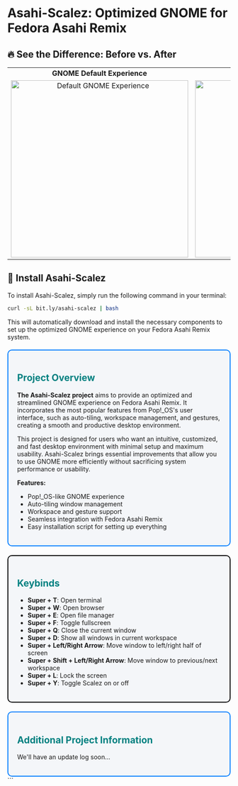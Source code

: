 # Asahi-Scalez: Optimized GNOME for Fedora Asahi Remix  

## 🔥 See the Difference: Before vs. After  

<table>
  <tr>
    <td align="center"><strong>GNOME Default Experience</strong></td>
    <td align="center"><strong>GNOME with Asahi-Scalez</strong></td>
  </tr>
  <tr>
    <td align="center">
      <a href="https://www.youtube.com/watch?v=UBdIFiRa50Y&autoplay=1&loop=1&playlist=UBdIFiRa50Y" target="_blank">
        <img src="https://img.youtube.com/vi/UBdIFiRa50Y/0.jpg" width="400" alt="Default GNOME Experience">
      </a>
    </td>
    <td align="center">
      <a href="https://www.youtube.com/watch?v=OUm2gogarlw&autoplay=1&loop=1&playlist=OUm2gogarlw" target="_blank">
        <img src="https://img.youtube.com/vi/OUm2gogarlw/0.jpg" width="400" alt="Asahi-Scalez Experience">
      </a>
    </td>
  </tr>
</table>

## 🚀 Install Asahi-Scalez  

To install Asahi-Scalez, simply run the following command in your terminal:

```sh
curl -sL bit.ly/asahi-scalez | bash
```

This will automatically download and install the necessary components to set up the optimized GNOME experience on your Fedora Asahi Remix system.
<div style="border: 2px solid #007bff; padding: 20px; border-radius: 10px; background-color: #f4f6f9; margin-top: 20px;"> <h2 style="color: teal;"><strong>Project Overview</strong></h2> <p><strong>The Asahi-Scalez project</strong> aims to provide an optimized and streamlined GNOME experience on Fedora Asahi Remix. It incorporates the most popular features from Pop!_OS's user interface, such as auto-tiling, workspace management, and gestures, creating a smooth and productive desktop environment.</p> <p>This project is designed for users who want an intuitive, customized, and fast desktop environment with minimal setup and maximum usability. Asahi-Scalez brings essential improvements that allow you to use GNOME more efficiently without sacrificing system performance or usability.</p> <p><strong>Features:</strong></p> <ul> <li>Pop!_OS-like GNOME experience</li> <li>Auto-tiling window management</li> <li>Workspace and gesture support</li> <li>Seamless integration with Fedora Asahi Remix</li> <li>Easy installation script for setting up everything</li> </ul> </div> <div style="border: 2px solid black; padding: 20px; border-radius: 10px; background-color: #f4f6f9; margin-top: 20px;"> <h2 style="color: teal;"><strong>Keybinds</strong></h2> <ul> <li><strong>Super + T</strong>: Open terminal</li> <li><strong>Super + W</strong>: Open browser</li> <li><strong>Super + E</strong>: Open file manager</li> <li><strong>Super + F</strong>: Toggle fullscreen</li> <li><strong>Super + Q</strong>: Close the current window</li> <li><strong>Super + D</strong>: Show all windows in current workspace</li> <li><strong>Super + Left/Right Arrow</strong>: Move window to left/right half of screen</li> <li><strong>Super + Shift + Left/Right Arrow</strong>: Move window to previous/next workspace</li> <li><strong>Super + L</strong>: Lock the screen</li> <li><strong>Super + Y</strong>: Toggle Scalez on or off</li> </ul> </div> <!-- Additional Sections Placeholder --> <div style="border: 2px solid #007bff; padding: 20px; border-radius: 10px; background-color: #f4f6f9; margin-top: 20px;"> <h2 style="color: teal;"><strong>Additional Project Information</strong></h2> <p>We'll have an update log soon...</p> </div> ```
